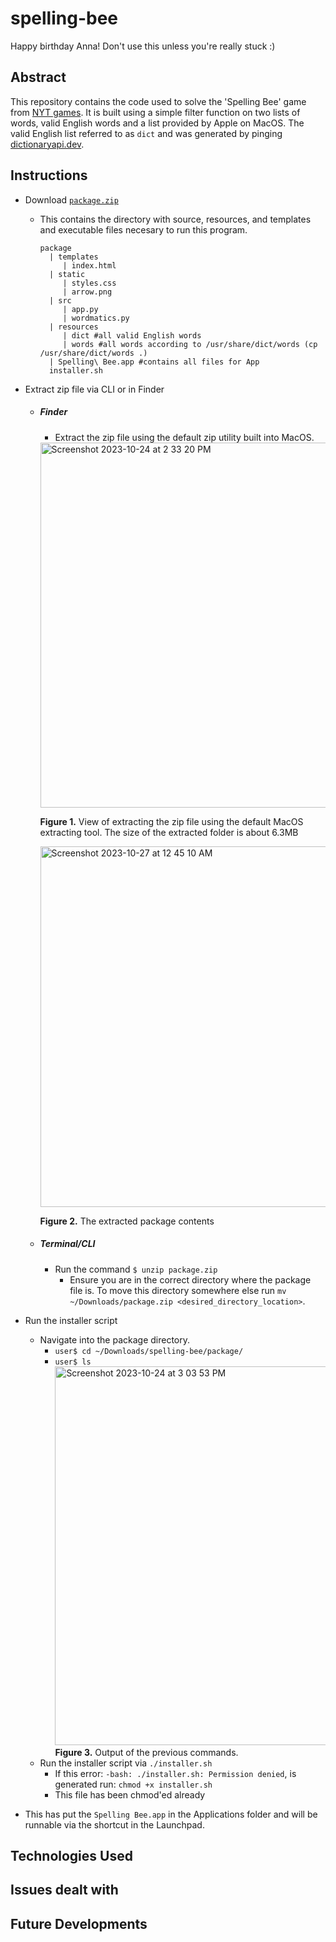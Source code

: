 # spelling-bee
Happy birthday Anna! Don't use this unless you're really stuck :)

## Abstract
This repository contains the code used to solve the 'Spelling Bee' game from [NYT games](https://www.nytimes.com/games/). It is built using a simple filter function on two lists of words, valid English words and a list provided by Apple on MacOS. The valid English list referred to as `dict` and was generated by pinging [dictionaryapi.dev](https://dictionaryapi.dev/). 

## Instructions
- Download [`package.zip`](https://github.com/daus-s/spelling-bee/raw/main/package.zip)
  - This contains the directory with source, resources, and templates and executable files necesary to run this program.
    ```
    package
      | templates
         | index.html
      | static
         | styles.css
         | arrow.png
      | src
         | app.py
         | wordmatics.py
      | resources
         | dict #all valid English words
         | words #all words according to /usr/share/dict/words (cp /usr/share/dict/words .)
      | Spelling\ Bee.app #contains all files for App 
      installer.sh
    ```
- Extract zip file via CLI or in Finder
  - ##### Finder
    - Extract the zip file using the default zip utility built into MacOS. 
    <img width="584" alt="Screenshot 2023-10-24 at 2 33 20 PM" src="https://github.com/daus-s/spelling-bee/assets/48344654/648081c2-f822-47a7-aacc-363db565d8a9">
    
      **Figure 1.** View of extracting the zip file using the default MacOS extracting tool. The size of the extracted folder is about 6.3MB
    
    <img width="577" alt="Screenshot 2023-10-27 at 12 45 10 AM" src="https://github.com/daus-s/spelling-bee/assets/48344654/c0c11fdd-e0d3-4be6-beed-d11ec7ce3bcd">

  
    **Figure 2.** The extracted package contents
  - ##### Terminal/CLI
    - Run the command `$ unzip package.zip`
      - Ensure you are in the correct directory where the package file is. To move this directory somewhere else run `mv ~/Downloads/package.zip <desired_directory_location>`.

- Run the installer script
  - Navigate into the package directory.
    - `user$ cd ~/Downloads/spelling-bee/package/`
    - `user$ ls`
      <img width="606" alt="Screenshot 2023-10-24 at 3 03 53 PM" src="https://github.com/daus-s/spelling-bee/assets/48344654/b627c811-90f2-4d58-9d4c-5ecf19f1cec4">
      **Figure 3.** Output of the previous commands.
  - Run the installer script via `./installer.sh`
    - If this error: `-bash: ./installer.sh: Permission denied`, is generated run: `chmod +x installer.sh`
    - This file has been chmod'ed already

- This has put the `Spelling Bee.app` in the Applications folder and will be runnable via the shortcut in the Launchpad.
## Technologies Used
## Issues dealt with
## Future Developments
